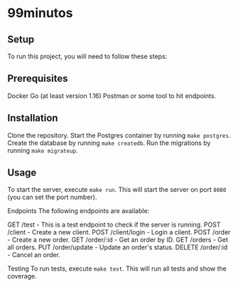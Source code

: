 # 99minutos

## Setup
To run this project, you will need to follow these steps:

## Prerequisites
Docker
Go (at least version 1.16)
Postman or some tool to hit endpoints.

## Installation
Clone the repository.
Start the Postgres container by running `make postgres`.
Create the database by running `make createdb`.
Run the migrations by running `make migrateup`.

## Usage
To start the server, execute `make run`. This will start the server on port `8080` (you can set the port number).

Endpoints
The following endpoints are available:

GET /test - This is a test endpoint to check if the server is running.
POST /client - Create a new client.
POST /client/login - Login a client.
POST /order - Create a new order.
GET /order/:id - Get an order by ID.
GET /orders - Get all orders.
PUT /order/update - Update an order's status.
DELETE /order/:id - Cancel an order.

Testing
To run tests, execute `make test`. This will run all tests and show the coverage.

